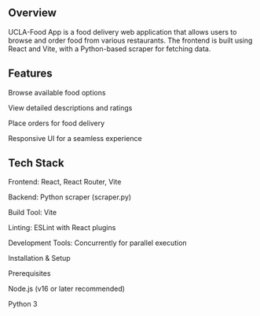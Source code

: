 ## Overview

UCLA-Food App is a food delivery web application that allows users to browse and order food from various restaurants. The frontend is built using React and Vite, with a Python-based scraper for fetching data.

## Features

Browse available food options

View detailed descriptions and ratings

Place orders for food delivery

Responsive UI for a seamless experience

## Tech Stack

Frontend: React, React Router, Vite

Backend: Python scraper (scraper.py)

Build Tool: Vite

Linting: ESLint with React plugins

Development Tools: Concurrently for parallel execution

Installation & Setup

Prerequisites

Node.js (v16 or later recommended)

Python 3


